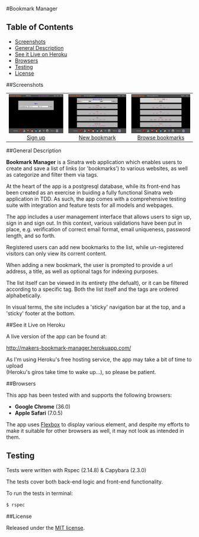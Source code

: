 #Bookmark Manager 

## Table of Contents

* [Screenshots](#screenshots)
* [General Description](#general-description)
* [See it Live on Heroku](#see-it-live-on-heroku)
* [Browsers](#browsers)
* [Testing](#testing)
* [License](#license)


##Screenshots

<table>
	<tr>
		<td align="center" width="190px" >
			<a href="https://raw.githubusercontent.com/nadavmatalon/bookmark-manager/master/public/images/app_screenshot_3.png">
				<img src="public/images/app_screenshot_3.png" height="105px" />
				 Sign up
			</a>
		</td>
		<td align="center" width="190px" >
			<a href="https://raw.githubusercontent.com/nadavmatalon/bookmark-manager/master/public/images/app_screenshot_1.png">
				<img src="public/images/app_screenshot_1.png" height="105px" />
				New bookmark
			</a>
		</td>
		<td align="center" width="190px" >
			<a href="https://raw.githubusercontent.com/nadavmatalon/bookmark-manager/master/public/images/app_screenshot_2.png">
				<img src="public/images/app_screenshot_2.png" height="105px" />
				Browse bookmarks
			</a>
		</td>
	</tr>
</table>


##General Description

<p><strong>Bookmark Manager</strong> is a Sinatra web application which enables users 
to create and save a list of links (or 'bookmarks') to various websites, as well as categorize 
and filter them via tags.</p>

<p>At the heart of the app is a postgresql database, while its front-end has been 
created as an exercise in buiding a fully functional Sinatra web application in TDD. 
As such, the app comes with a comprehensive testing suite with integration and feature 
tests for all models and webpages.</p> 

<p>The app includes a user management interface that allows users to sign up,
sign in and sign out. In this context, various validations have been put in place, e.g.
verification of correct email format, email uniqueness, password length, and so forth.</p>

<p>Registered users can add new bookmarks to the list, while un-registered visitors can only 
view its corrent content.</p>

<p>When adding a new bookmark, the user is prompted to provide a url address, a title, as well as
optional tags for indexing purposes.</p>

<p>The list itself can be viewed in its entirety (the defualt), or it can be filtered according
to a specific tag. Both the list itself and the tags are ordered alphabetically.</p>

<p>In visual terms, the site includes a 'sticky' navigation bar at the top, and a 'sticky' footer at
the bottom.</p>


##See it Live on Heroku

A live version of the app can be found at:

http://makers-bookmark-manager.herokuapp.com/

As I'm using Heroku's free hosting service, the app may take a bit of time to upload<br/>
(Heroku's giros take time to wake up...), so please be patient.


##Browsers

This app has been tested with and supports the following browsers:

* __Google Chrome__ (36.0)
* __Apple Safari__ (7.0.5)

The app uses [Flexbox](http://philipwalton.github.io/solved-by-flexbox/) to 
display various element, and despite my efforts to make 
it suitable for other browsers as well, it may not look as intended in them.


##  Testing

Tests were written with Rspec (2.14.8) & Capybara (2.3.0)<br>

The tests cover both back-end logic and front-end functionality.

To run the tests in terminal:

```bash
$ rspec
```

##License

<p>Released under the <a href="http://www.opensource.org/licenses/MIT">MIT license</a>.</p>

